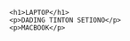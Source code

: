 <html>

<head>
    <title>Laptop</title>
</head>

<body>

    <h1>LAPTOP</h1>
    <p>DADING TINTON SETIONO</p>
    <p>MACBOOK</p>

</body>

</html>

